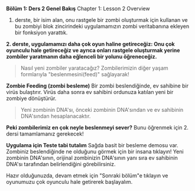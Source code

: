 **Bölüm 1: Ders 2 Genel Bakış**
Chapter 1: Lesson 2 Overview
1. derste, bir isim alan, onu rastgele bir zombi oluşturmak için kullanan ve bu zombiyi blok zincirindeki uygulamamızın zombi veritabanına ekleyen bir fonksiyon yarattık.

**2. derste, uygulamamızı daha çok oyun haline getireceğiz: Onu çok oyunculu hale getireceğiz ve ayrıca onları rastgele oluşturmak yerine zombiler yaratmanın daha eğlenceli bir yolunu öğreneceğiz.**

>Nasıl yeni zombiler yaratacağız? Zombilerimizin diğer yaşam formlarıyla "beslenmesini(feed)" sağlayarak!

**Zombie Feeding (zombi besleme)**
Bir zombi beslendiğinde, ev sahibine bir virüs bulaştırır. Virüs daha sonra ev sahibini ordunuza katılan yeni bir zombiye dönüştürür. 
>Yeni zombinin DNA'sı, önceki zombinin DNA'sından ve ev sahibinin DNA'sından hesaplanacaktır.

**Peki  zombilerimiz en çok neyle beslenmeyi sever?**
Bunu öğrenmek için 2. dersi tamamlamanız gerekecek!

**Uygulama için Teste tabi tutalım**
Sağda basit bir besleme demosu var. Zombiniz beslendiğinde ne olduğunu görmek için bir insana tıklayın!
Yeni zombinin DNA'sının, orijinal zombinizin DNA'sının yanı sıra ev sahibinin DNA'sı tarafından belirlendiğini görebilirsiniz.













Hazır olduğunuzda, devam etmek için "Sonraki bölüm"e tıklayın ve oyunumuzu çok oyunculu hale getirerek başlayalım.
